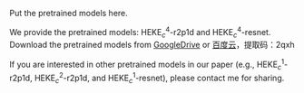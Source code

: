 Put the pretrained models here.

We provide the pretrained models: HEKE$_c^4$-r2p1d and HEKE$_c^4$-resnet. 
Download the pretrained models from [GoogleDrive]() or [百度云](https://pan.baidu.com/s/1ej1snlAM4n1gdMm0AP7AmA)，提取码：2qxh

If you are interested in other pretrained models in our paper (e.g., HEKE$_c^1$-r2p1d, HEKE$_c^2$-r2p1d, and HEKE$_c^1$-resnet), please contact me for sharing.
